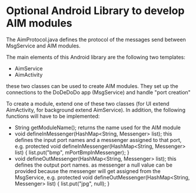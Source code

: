 # Optional Android Library to develop AIM modules

The AimProtocol.java defines the protocol of the messages send between MsgService and AIM modules.

The main elements of this Android library are the following two templates:

- AimService
- AimActivity

these two classes can be used to create AIM modules. They set up the connections to the DoDeDoDo app (MsgService) and handle "port creation"

To create a module, extend one of these two classes (for UI extend AimActivity, for background extend AimService). In addition, the following functions will have to be implemented:

- String getModuleName();
	returns the name used for the AIM module
- void defineInMessenger(HashMap<String, Messenger> list);
	this defines the input port names and a messenger assigned to that port, e.g.
	protected void defineInMessenger(HashMap<String, Messenger> list) {
		list.put("bmp", mPortBmpInMessenger);
	}
- void defineOutMessenger(HashMap<String, Messenger> list);
	this defines the output port names. as messenger a null value can be provided because the messenger will get assigned from the MsgService, e.g.
	protected void defineOutMessenger(HashMap<String, Messenger> list) {
		list.put("jpg", null);
	}
